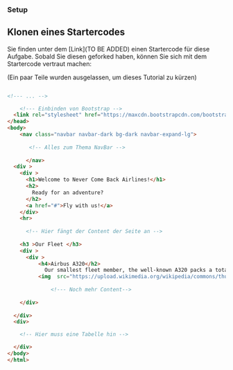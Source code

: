### Setup 

## Klonen eines Startercodes

Sie finden unter dem [Link](TO BE ADDED) einen Startercode für diese Aufgabe.
Sobald Sie diesen geforked haben, können Sie sich mit dem Startercode vertraut machen:

(Ein paar Teile wurden ausgelassen, um dieses Tutorial zu kürzen)

~~~html

<!--- ... -->

    <!--- Einbinden von Bootstrap -->
  <link rel="stylesheet" href="https://maxcdn.bootstrapcdn.com/bootstrap/4.0.0-beta/css/bootstrap.min.css" integrity="sha384-/Y6pD6FV/Vv2HJnA6t+vslU6fwYXjCFtcEpHbNJ0lyAFsXTsjBbfaDjzALeQsN6M" crossorigin="anonymous">
</head>
<body>
    <nav class="navbar navbar-dark bg-dark navbar-expand-lg">
       
       <!-- Alles zum Thema NavBar -->
       
      </nav>
  <div >
    <div >
      <h1>Welcome to Never Come Back Airlines!</h1>
      <h2>
        Ready for an adventure?
      </h2>
      <a href="#">Fly with us!</a>
    </div>
    <hr>
      
      <!-- Hier fängt der Content der Seite an --> 
      
    <h3 >Our Fleet </h3>
    <div >
      <div >
          <h4>Airbus A320</h2>
            Our smallest fleet member, the well-known A320 packs a total of 152 people serviced by 7 of our finest crew members. We are using it on short haul flights around Europe.
          <img  src="https://upload.wikimedia.org/wikipedia/commons/thumb/b/b5/Airbus_A320neo_landing_08.jpg/1280px-Airbus_A320neo_landing_08.jpg">
              
              <!--- Noch mehr Content-->
              
    </div>
        
  </div>
  <div>

    <!-- Hier muss eine Tabelle hin -->

  </div>
</body>
</html>

~~~



